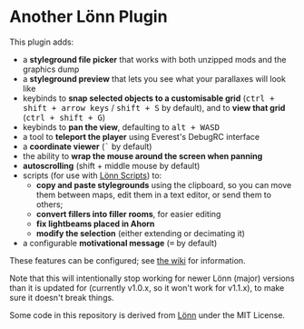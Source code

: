 # Another Lönn Plugin

This plugin adds:
- a **styleground file picker** that works with both unzipped mods and the graphics dump
- a **styleground preview** that lets you see what your parallaxes will look like
- keybinds to **snap selected objects to a customisable grid** (<kbd>ctrl + shift + arrow keys</kbd> / <kbd>shift + S</kbd> by default), and to **view that grid** (<kbd>ctrl + shift + G</kbd>)
- keybinds to **pan the view**, defaulting to <kbd>alt + </kbd><kbd>W</kbd><kbd>A</kbd><kbd>S</kbd><kbd>D</kbd>
- a tool to **teleport the player** using Everest's DebugRC interface
- a **coordinate viewer** (<kbd>`</kbd> by default)
- the ability to **wrap the mouse around the screen when panning**
- **autoscrolling** (shift + middle mouse by default)
- scripts (for use with [Lönn Scripts](https://gamebanana.com/tools/8050)) to:
  - **copy and paste stylegrounds** using the clipboard, so you can move them between maps, edit them in a text editor, or send them to others;
  - **convert fillers into filler rooms**, for easier editing
  - **fix lightbeams placed in Ahorn**
  - **modify the selection** (either extending or decimating it)
- a configurable **motivational message** (<kbd>=</kbd> by default)

These features can be configured; see [the wiki](https://github.com/microlith57/AnotherLoennPlugin/wiki) for information.

Note that this will intentionally stop working for newer Lönn (major) versions than it is updated for (currently v1.0.x, so it won't work for v1.1.x), to make sure it doesn't break things.

Some code in this repository is derived from [Lönn](https://github.com/CelestialCartographers/Loenn) under the MIT License.
